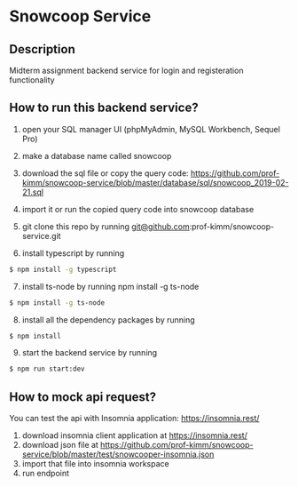 # Snowcoop Service
## Description

Midterm assignment backend service for login and registeration functionality

## How to run this backend service?

1. open your SQL manager UI (phpMyAdmin, MySQL Workbench, Sequel Pro)

2. make a database name called snowcoop

3. download the sql file or copy the query code: https://github.com/prof-kimm/snowcoop-service/blob/master/database/sql/snowcoop_2019-02-21.sql

4. import it or run the copied query code into snowcoop database 

5. git clone this repo by running git@github.com:prof-kimm/snowcoop-service.git

6. install typescript by running 
```bash
$ npm install -g typescript
```

7. install ts-node by running npm install -g ts-node
```bash
$ npm install -g ts-node
```

8. install all the dependency packages by running
```bash
$ npm install
```

9. start the backend service by running 
```bash
$ npm run start:dev
```


## How to mock api request?
You can test the api with Insomnia application: https://insomnia.rest/

1. download insomnia client application at https://insomnia.rest/
2. download json file at https://github.com/prof-kimm/snowcoop-service/blob/master/test/snowcooper-insomnia.json
3. import that file into insomnia workspace
4. run endpoint 
